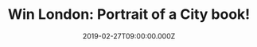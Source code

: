 ---
campaign-uuid: "c-2df638b6-e573-47ac-8220-532377c5570f"
type: "Preview"
category: "Gifts"
date: "2019-02-27T09:00:00.000Z"
end-date: "2019-03-27T23:59:00.000Z"
disable-form: false
is_promoted: true
has_entry_page: true
title: "Win London: Portrait of a City book!"
competition-description: "<p>Samuel Johnson famously said that: \"When a man is tired\
  \ of London, he is tired of life.\" London's remarkable history, architecture, landmarks,\
  \ streets, style, cool, swagger, and stalwart residents are pictured in hundreds\
  \ of compelling photographs sourced from a wide array of archives around the world.</p>\n\
  <p>This book salutes all those Londoners, their city, and its history. From Victorian\
  \ London to the Swinging 60s; from the Battle of Britain to Punk; from the Festival\
  \ of Britain to the 2012 Olympics; from the foggy cobbled streets to the architectural\
  \ masterpieces of the millennium... Enter below for a chance to win.</p>\n"
hero-header: "Win London: Portrait of a City book!"
terms-confirmation: "N/A"
banner-img: "https://assets.expresslyapp.com/asset-cd1ff401-0df4-47ed-9290-f0ade7be4453.jpg"
logo-left-href: "http://club.expressly.io"
logo-left-image: "https://assets.expresslyapp.com/asset-e85a7a90-e527-4c31-a00b-17c8e03628e0.jpg"
logo-left-title: "Expressly Club"
bg-image-hero: "https://assets.expresslyapp.com/asset-f586eeb5-3858-4e12-8c16-940c8cca236b.jpg"
bg-image-first: "https://assets.expresslyapp.com/asset-0f9995fc-162d-4e4d-b1bf-2eb3053dea1a.jpg"
bg-image-third: "https://assets.expresslyapp.com/asset-23fe1f4f-a1aa-45ae-bd05-191c4fed2b2e.jpg"
section1-content: "<p>London is a vast sprawling metropolis, constantly evolving and\
  \ growing, yet throughout its complex past and shifting present, the humor, unique\
  \ character, and bulldog spirit of the people have stayed constant. This book salutes\
  \ all those Londoners, their city, and its history.</p>\n<p>In addition to the wealth\
  \ of images included in this book, many previously unpublished, London's history\
  \ is told through hundreds of quotations, lively essays, and references from key\
  \ movies, books, and records.</p>\n"
section2-content: "<p>From Victorian London to the Swinging 60s; from the Battle of\
  \ Britain to Punk; from the Festival of Britain to the 2012 Olympics; from the foggy\
  \ cobbled streets to the architectural masterpieces of the millennium; from rough\
  \ pubs to private drinking clubs; from Royal Weddings to raves, from the charm of\
  \ the East End to the wonders of the Westminster; from Chelsea girls to Hoxton hipsters;\
  \ from the power to glory: in page after page of stunning photographs, reproduced\
  \ big and bold like the city itself, London at last gets the photographic tribute\
  \ it deserves.</p>\n"
section3-content: "<p>We are giving away a work of art: London: Portrait of a City\
  \ book. London's remarkable history, architecture, landmarks, streets, style...\
  \ and every corner of the beautiful and constantly evolving and growing city.</p>\n\
  <p>Enter below for a chance to win. Good luck!</p>\n"
entry-title: "Win London: Portrait of a City book!"
entry-content: "<p>Enter the draw to win London: Portrait of a City book by entering\
  \ below before 23:59 on 27th of March 2019.\n\_</p>\n"
has-winner: false
prize-description: "London: Portrait of a City book."
special-conditions: "Multiple entries are allowed up to one every day."
country-restrictions:
- "GB"
---